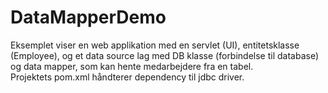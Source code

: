 # DataMapperDemo
Eksemplet viser en web applikation med en servlet (UI), entitetsklasse (Employee), og et data source lag med DB klasse (forbindelse til database) og data mapper, som kan hente medarbejdere fra en tabel. <br>
Projektets pom.xml håndterer dependency til jdbc driver.
